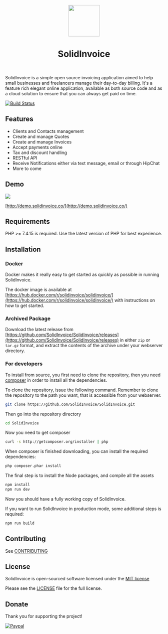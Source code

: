 <p align="center">
    <a href="https://github.com/SolidInvoice" target="_blank">
        <img src="https://avatars.githubusercontent.com/u/25333451?s=200&v=4" height="100px">
    </a>
    <h1 align="center">SolidInvoice</h1>
    <br>
</p>

SolidInvoice is a simple open source invoicing application aimed to help small businesses and freelancers manage their day-to-day billing.
It's a feature rich elegant online application, available as both source code and as a cloud solution to ensure that you can always get paid on time.

[![Build Status](https://travis-ci.org/SolidInvoice/SolidInvoice.png?branch=master)](https://travis-ci.org/SolidInvoice/SolidInvoice)

## Features

* Clients and Contacts management
* Create and manage Quotes
* Create and manage Invoices
* Accept payments online
* Tax and discount handling
* RESTful API
* Receive Notifications either via text message, email or through HipChat
* More to come

## Demo

<img src="https://dopd56xbeo74f.cloudfront.net/images/banner.png" />

[http://demo.solidinvoice.co/](http://demo.solidinvoice.co/)

## Requirements

PHP >= 7.4.15 is required. Use the latest version of PHP for best experience.

## Installation

### Docker

Docker makes it really easy to get started as quickly as possible in running SolidInvoice.

The docker image is available at [https://hub.docker.com/r/solidinvoice/solidinvoice/](https://hub.docker.com/r/solidinvoice/solidinvoice/) with instructions on how to get started.

### Archived Package

Download the latest release from [https://github.com/SolidInvoice/SolidInvoice/releases](https://github.com/SolidInvoice/SolidInvoice/releases) in either `zip` or `tar.gz` format,
and extract the contents of the archive under your webserver directory.

### For developers

To install from source, you first need to clone the repository, then you need [composer][2] in order to install all the dependencies.

To clone the repository, issue the following command. Remember to clone the repository to the path you want, that is accessible from your webserver.

```bash
git clone https://github.com/SolidInvoice/SolidInvoice.git
```

Then go into the repository directory

```bash
cd SolidInvoice
```

Now you need to get composer

```bash
curl -s http://getcomposer.org/installer | php
```

When composer is finished downloading, you can install the required dependencies:

```bash
php composer.phar install
```


The final step is to install the Node packages, and compile all the assets

```bash
npm install
npm run dev
```

Now you should have a fully working copy of SolidInvoice.

If you want to run SolidInvoice in production mode, some additional steps is required:

```bash
npm run build
```

## Contributing

See [CONTRIBUTING](CONTRIBUTING.md)

## License

SolidInvoice is open-sourced software licensed under the [MIT license](http://opensource.org/licenses/MIT)

Please see the [LICENSE](LICENSE) file for the full license.


[1]: http://symfony.com
[2]: http://getcomposer.org

## Donate

Thank you for supporting the project!

[![Paypal](https://www.paypal.com/en_US/i/btn/btn_donateCC_LG.gif)](https://www.paypal.com/cgi-bin/webscr?cmd=_s-xclick&hosted_button_id=EQLK2P3VBW2LC)
